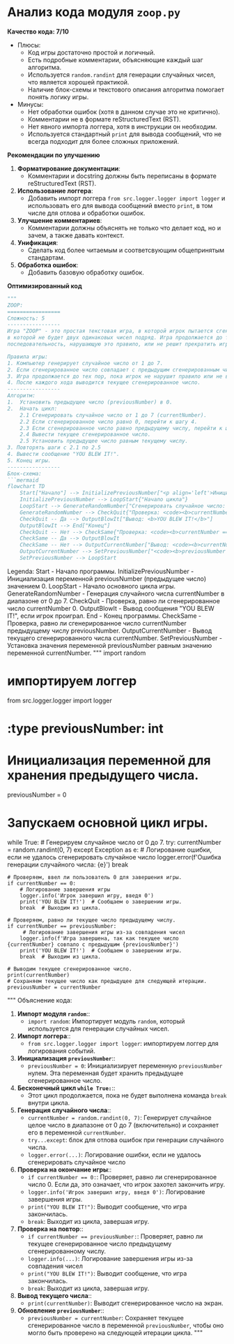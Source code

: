 # Анализ кода модуля `zoop.py`

**Качество кода: 7/10**

-   Плюсы:
    *   Код игры достаточно простой и логичный.
    *   Есть подробные комментарии, объясняющие каждый шаг алгоритма.
    *   Используется `random.randint` для генерации случайных чисел, что является хорошей практикой.
    *   Наличие блок-схемы и текстового описания алгоритма помогает понять логику игры.
-   Минусы:
    *   Нет обработки ошибок (хотя в данном случае это не критично).
    *   Комментарии не в формате reStructuredText (RST).
    *   Нет явного импорта логгера, хотя в инструкции он необходим.
    *   Используется стандартный `print` для вывода сообщений, что не всегда подходит для более сложных приложений.

**Рекомендации по улучшению**

1.  **Форматирование документации**:
    *   Комментарии и docstring должны быть переписаны в формате reStructuredText (RST).
2.  **Использование логгера**:
    *   Добавить импорт логгера `from src.logger.logger import logger` и использовать его для вывода сообщений вместо `print`, в том числе для отлова и обработки ошибок.
3.  **Улучшение комментариев**:
    *   Комментарии должны объяснять не только что делает код, но и зачем, а также давать контекст.
4.  **Унификация**:
    *   Сделать код более читаемым и соответсвующим общепринятым стандартам.
5.  **Обработка ошибок**:
    *   Добавить базовую обработку ошибок.

**Оптимизированный код**

```python
"""
ZOOP:
=================
Сложность: 5
-----------------
Игра "ZOOP" - это простая текстовая игра, в которой игрок пытается сгенерировать последовательность случайных чисел,
в которой не будет двух одинаковых чисел подряд. Игра продолжается до тех пор, пока игрок не сгенерирует
последовательность, нарушающую это правило, или не решит прекратить игру.

Правила игры:
1. Компьютер генерирует случайное число от 1 до 7.
2. Если сгенерированное число совпадает с предыдущим сгенерированным числом, игра заканчивается.
3. Игра продолжается до тех пор, пока игрок не нарушит правило или не введет '0', чтобы завершить игру.
4. После каждого хода выводится текущее сгенерированное число.
-----------------
Алгоритм:
1.  Установить предыдущее число (previousNumber) в 0.
2.  Начать цикл:
    2.1 Сгенерировать случайное число от 1 до 7 (currentNumber).
    2.2 Если сгенерированное число равно 0, перейти к шагу 4.
    2.3 Если сгенерированное число равно предыдущему числу, перейти к шагу 4.
    2.4 Вывести текущее сгенерированное число.
    2.5 Установить предыдущее число равным текущему числу.
3. Повторять шаги с 2.1 по 2.5
4. Вывести сообщение "YOU BLEW IT!".
5. Конец игры.
-----------------
Блок-схема:
```mermaid
flowchart TD
    Start["Начало"] --> InitializePreviousNumber["<p align='left'>Инициализация:\n    <code><b>previousNumber = 0</b></code></p>"]
    InitializePreviousNumber --> LoopStart{"Начало цикла"}
    LoopStart --> GenerateRandomNumber["Сгенерировать случайное число: <code><b>currentNumber = random(0, 7)</b></code>"]
    GenerateRandomNumber --> CheckQuit{"Проверка: <code><b>currentNumber == 0</b></code>?"}
    CheckQuit -- Да --> OutputBlowIt["Вывод: <b>YOU BLEW IT!</b>"]
    OutputBlowIt --> End["Конец"]
    CheckQuit -- Нет --> CheckSame{"Проверка: <code><b>currentNumber == previousNumber</b></code>?"}
    CheckSame -- Да --> OutputBlowIt
    CheckSame -- Нет --> OutputCurrentNumber["Вывод: <code><b>currentNumber</b></code>"]
    OutputCurrentNumber --> SetPreviousNumber["<code><b>previousNumber = currentNumber</b></code>"]
    SetPreviousNumber --> LoopStart
```

Legenda:
    Start - Начало программы.
    InitializePreviousNumber - Инициализация переменной previousNumber (предыдущее число) значением 0.
    LoopStart - Начало основного цикла игры.
    GenerateRandomNumber - Генерация случайного числа currentNumber в диапазоне от 0 до 7.
    CheckQuit - Проверка, равно ли сгенерированное число currentNumber 0.
    OutputBlowIt - Вывод сообщения "YOU BLEW IT!", если игрок проиграл.
    End - Конец программы.
    CheckSame - Проверка, равно ли сгенерированное число currentNumber предыдущему числу previousNumber.
    OutputCurrentNumber - Вывод текущего сгенерированного числа currentNumber.
    SetPreviousNumber - Установка значения переменной previousNumber равным значению переменной currentNumber.
"""
import random
# импортируем логгер
from src.logger.logger import logger

# :type previousNumber: int
# Инициализация переменной для хранения предыдущего числа.
previousNumber = 0

# Запускаем основной цикл игры.
while True:
    # Генерируем случайное число от 0 до 7.
    try:
        currentNumber = random.randint(0, 7)
    except Exception as e:
        # Логирование ошибки, если не удалось сгенерировать случайное число
        logger.error(f'Ошибка генерации случайного числа: {e}')
        break

    # Проверяем, ввел ли пользователь 0 для завершения игры.
    if currentNumber == 0:
        # Логирование завершения игры
        logger.info('Игрок завершил игру, введя 0')
        print('YOU BLEW IT!')  # Сообщаем о завершении игры.
        break  # Выходим из цикла.

    # Проверяем, равно ли текущее число предыдущему числу.
    if currentNumber == previousNumber:
         # Логирование завершения игры из-за совпадения чисел
        logger.info(f'Игра завершена, так как текущее число {currentNumber} совпало с предыдущим {previousNumber}')
        print('YOU BLEW IT!')  # Сообщаем о завершении игры.
        break  # Выходим из цикла.

    # Выводим текущее сгенерированное число.
    print(currentNumber)
    # Сохраняем текущее число как предыдущее для следующей итерации.
    previousNumber = currentNumber
"""
Объяснение кода:
1.  **Импорт модуля `random`**::
    -   `import random`: Импортирует модуль `random`, который используется для генерации случайных чисел.
2.  **Импорт логгера**::
    - `from src.logger.logger import logger`: импортируем логгер для логирования событий.
3.  **Инициализация `previousNumber`**::
    -   `previousNumber = 0`: Инициализирует переменную `previousNumber` нулем. Эта переменная будет хранить предыдущее сгенерированное число.
4.  **Бесконечный цикл `while True:`**::
    -  Этот цикл продолжается, пока не будет выполнена команда `break` внутри цикла.
5.  **Генерация случайного числа**::
    - `currentNumber = random.randint(0, 7)`: Генерирует случайное целое число в диапазоне от 0 до 7 (включительно) и сохраняет его в переменной `currentNumber`.
    - `try...except`:  блок для отлова ошибок при генерации случайного числа.
    - `logger.error(...)`: Логирование ошибки, если не удалось сгенерировать случайное число
6.  **Проверка на окончание игры**::
    - `if currentNumber == 0:`: Проверяет, равно ли сгенерированное число 0. Если да, это означает, что игрок захотел закончить игру.
    - `logger.info('Игрок завершил игру, введя 0')`: Логирование завершения игры.
    - `print("YOU BLEW IT!")`: Выводит сообщение, что игра закончилась.
    - `break`: Выходит из цикла, завершая игру.
7.  **Проверка на повтор**::
    - `if currentNumber == previousNumber:`: Проверяет, равно ли текущее сгенерированное число предыдущему сгенерированному числу.
    -  `logger.info(...)`: Логирование завершения игры из-за совпадения чисел
    - `print("YOU BLEW IT!")`: Выводит сообщение, что игра закончилась.
    - `break`: Выходит из цикла, завершая игру.
8.  **Вывод текущего числа**::
    -   `print(currentNumber)`: Выводит сгенерированное число на экран.
9.  **Обновление `previousNumber`**::
    - `previousNumber = currentNumber`: Сохраняет текущее сгенерированное число в переменной `previousNumber`, чтобы оно могло быть проверено на следующей итерации цикла.
"""
```